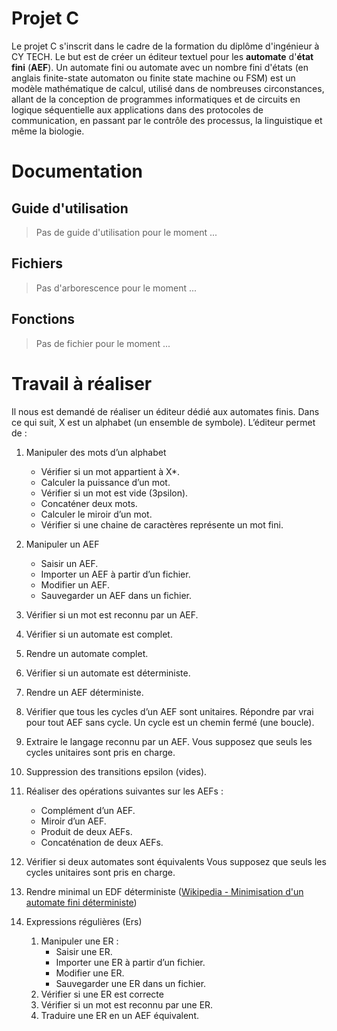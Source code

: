 # Projet C
Le projet C s'inscrit dans le cadre de la formation du diplôme d'ingénieur à CY TECH. Le but est de créer un éditeur textuel pour les **automate** d'**état fini** (**AEF**). Un automate fini ou automate avec un nombre fini d'états (en anglais finite-state automaton ou finite state machine ou FSM) est un modèle mathématique de calcul, utilisé dans de nombreuses circonstances, allant de la conception de programmes informatiques et de circuits en logique séquentielle aux applications dans des protocoles de communication, en passant par le contrôle des processus, la linguistique et même la biologie.


# Documentation

## Guide d'utilisation
> Pas de guide d'utilisation pour le moment ...

## Fichiers
> Pas d'arborescence pour le moment ...

## Fonctions
> Pas de fichier pour le moment ...




# Travail à réaliser

Il nous est demandé de réaliser un éditeur dédié aux automates finis. Dans ce qui suit, X
est un alphabet (un ensemble de symbole). L’éditeur permet de :

1. Manipuler des mots d’un alphabet
	- Vérifier si un mot appartient à X*.
	- Calculer la puissance d’un mot.
	- Vérifier si un mot est vide (3psilon).
	- Concaténer deux mots.
	- Calculer le miroir d’un mot.
	- Vérifier si une chaine de caractères représente un mot fini.

2. Manipuler un AEF
	- Saisir un AEF.
	- Importer un AEF à partir d’un fichier.
	- Modifier un AEF.
	- Sauvegarder un AEF dans un fichier.

3. Vérifier si un mot est reconnu par un AEF.

4. Vérifier si un automate est complet.

5. Rendre un automate complet.

6. Vérifier si un automate est déterministe.

7. Rendre un AEF déterministe.

8. Vérifier que tous les cycles d’un AEF sont unitaires. Répondre par vrai pour tout AEF sans cycle. Un cycle est un chemin fermé (une boucle).

9. Extraire le langage reconnu par un AEF. Vous supposez que seuls les cycles
unitaires sont pris en charge.

10. Suppression des transitions epsilon (vides).

11. Réaliser des opérations suivantes sur les AEFs :
	- Complément d’un AEF.
	- Miroir d’un AEF.
	- Produit de deux AEFs.
	- Concaténation de deux AEFs.

12. Vérifier si deux automates sont équivalents Vous supposez que seuls les cycles
unitaires sont pris en charge.

13. Rendre minimal un EDF déterministe ([Wikipedia - Minimisation d'un automate fini déterministe](https://fr.wikipedia.org/wiki/Minimisation_d%27un_automate_fini_d%C3%A9terminist))

14. Expressions régulières (Ers)
	1. Manipuler une ER :
		- Saisir une ER.
		- Importer une ER à partir d’un fichier.
		- Modifier une ER.
		- Sauvegarder une ER dans un fichier.
	2. Vérifier si une ER est correcte
	3. Vérifier si un mot est reconnu par une ER.
	4. Traduire une ER en un AEF équivalent.
